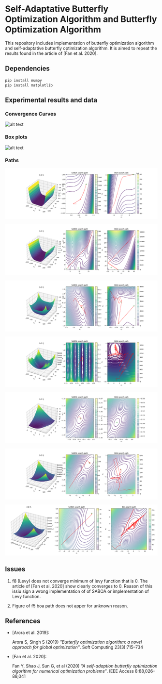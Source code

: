 # Self-Adaptative Butterfly Optimization Algorithm and Butterfly Optimization Algorithm

This repository includes implementation of butterfly optimization algorithm and self-adaptative butterfly optimization algorithm. It is aimed to repeat the results found in the article of [Fan et al. 2020].

## Dependencies

```
pip install numpy
pip install matplotlib
```

## Experimental results and data	

### Convergence Curves

![alt text](https://github.com/[bunyaminAkcay]/[self-adaptitive-butterfly-optimization-algorithm]/blob/master/results/convergeCurves.png?raw=true)

### Box plots

![alt text](https://github.com/[bunyaminAkcay]/[self-adaptitive-butterfly-optimization-algorithm]/blob/master/results/boxes.png?raw=true)

### Paths

![alt text](https://github.com/bunyaminAkcay/self-adaptitive-butterfly-optimization-algorithm/blob/master/results/paths/f1.png?raw=true)

![alt text](https://github.com/bunyaminAkcay/self-adaptitive-butterfly-optimization-algorithm/blob/master/results/paths/f2.png?raw=true)

![alt text](https://github.com/bunyaminAkcay/self-adaptitive-butterfly-optimization-algorithm/blob/master/results/paths/f3.png?raw=true)

![alt text](https://github.com/bunyaminAkcay/self-adaptitive-butterfly-optimization-algorithm/blob/master/results/paths/f4.png?raw=true)

![alt text](https://github.com/bunyaminAkcay/self-adaptitive-butterfly-optimization-algorithm/blob/master/results/paths/f5.png?raw=true)

![alt text](https://github.com/bunyaminAkcay/self-adaptitive-butterfly-optimization-algorithm/blob/master/results/paths/f6.png?raw=true)

![alt text](https://github.com/bunyaminAkcay/self-adaptitive-butterfly-optimization-algorithm/blob/master/results/paths/f7.png?raw=true)

## Issues

1. f8 (Levy) does not converge minimum of levy function that is 0. The article of [Fan et al. 2020] show clearly converges to 0. Reason of this issiu sign a wrong implementation of of SABOA or implementation of Levy function.

2. Figure of f5 boa path does not apper for unknown reason.

## References

- [Arora et al. 2019]:

   Arora S, Singh S (2019) *"Butterfly optimization algorithm: a novel approach for global optimization"*. Soft Computing 23(3):715–734

- [Fan et al. 2020]:

   Fan Y, Shao J, Sun G, et al (2020) *"A self-adaption butterfly optimization algorithm for numerical optimization problems"*. IEEE Access 8:88,026–88,041
